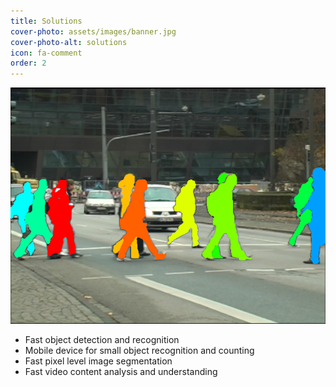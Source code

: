 ```yaml
---
title: Solutions
cover-photo: assets/images/banner.jpg
cover-photo-alt: solutions
icon: fa-comment
order: 2
---
```

![vision](assets/images/solutions.png)
- Fast object detection and recognition
- Mobile device for small object recognition and counting
- Fast pixel level image segmentation
- Fast video content analysis and understanding
